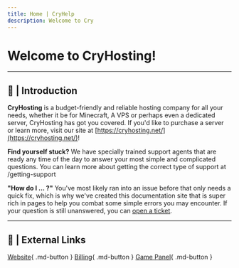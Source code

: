 ```yaml
---
title: Home | CryHelp
description: Welcome to Cry
---
```


# **Welcome to CryHosting!**
---

## 👋 **| Introduction**
**CryHosting** is a budget-friendly and reliable hosting company for all your needs, whether it be for Minecraft, A VPS or perhaps even a dedicated server, CryHosting has got you covered. If you'd like to purchase a server or learn more, visit our site at [https://cryhosting.net/](https://cryhosting.net/)!

**Find yourself stuck?** We have specially trained support agents that are ready any time of the day to answer your most simple and complicated questions. You can learn more about getting the correct type of support at /getting-support

**"How do I ... ?"** You've most likely ran into an issue before that only needs a quick fix, which is why we've created this documentation site that is super rich in pages to help you combat some simple errors you may encounter. If your question is still unanswered, you can [open a ticket](https://help.cryhosting.net/additional-information/getting-support).

---

## 🔗 **| External Links**
[Website](https://cryhosting.net/){ .md-button }
[Billing](https://billing.cryhosting.net/){ .md-button }
[Game Panel](https://panel.cryhosting.net/){ .md-button }

<br>
